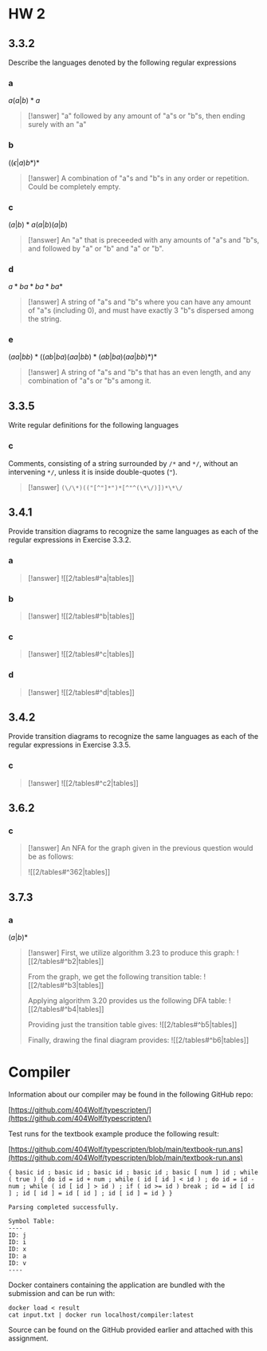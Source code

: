 # HW 2

## 3.3.2

Describe the languages denoted by the following regular expressions

### a

$a(a|b)*a$

> [!answer]
> "a" followed by any amount of "a"s or "b"s, then ending surely with an "a"

### b

$((\epsilon|a)b*)*$

> [!answer]
> A combination of "a"s and "b"s in any order or repetition. Could be completely empty.

### c

$(a|b)*a(a|b)(a|b)$

> [!answer]
> An "a" that is preceeded with any amounts of "a"s and "b"s, and followed by "a" or "b" and "a" or "b".

### d

$a*ba*ba*ba*$

> [!answer]
> A string of "a"s and "b"s where you can have any amount of "a"s (including 0), and must have exactly 3 "b"s dispersed among the string.

### e

$(aa|bb)*((ab|ba)(aa|bb)*(ab|ba)(aa|bb)*)*$

> [!answer]
> A string of "a"s and "b"s that has an even length, and any combination of "a"s or "b"s among it.

## 3.3.5

Write regular definitions for the following languages

### c

Comments, consisting of a string surrounded by `/*` and `*/`, without an intervening `*/`, unless it is inside double-quotes (`"`).

> [!answer]
> `(\/\*)(("[^"]*")*[^"^(\*\/)])*\*\/`

## 3.4.1

Provide transition diagrams to recognize the same languages as each of the regular expressions in Exercise 3.3.2.

### a

> [!answer]
> ![[2/tables#^a|tables]]

### b

> [!answer]
> ![[2/tables#^b|tables]]

### c

> [!answer]
> ![[2/tables#^c|tables]]

### d

> [!answer]
> ![[2/tables#^d|tables]]

## 3.4.2

Provide transition diagrams to recognize the same languages as each of the regular expressions in Exercise 3.3.5.

### c

> [!answer]
> ![[2/tables#^c2|tables]]

## 3.6.2

### c

> [!answer]
> An NFA for the graph given in the previous question would be as follows:
> 
> ![[2/tables#^362|tables]]

## 3.7.3

### a

$(a|b)*$

> [!answer]
> First, we utilize algorithm 3.23 to produce this graph:
> ![[2/tables#^b2|tables]]
> 
> From the graph, we get the following transition table:
> ![[2/tables#^b3|tables]]
> 
> Applying algorithm 3.20 provides us the following DFA table:
> ![[2/tables#^b4|tables]]
> 
> Providing just the transition table gives:
> ![[2/tables#^b5|tables]]
> 
> Finally, drawing the final diagram provides:
> ![[2/tables#^b6|tables]]

# Compiler

Information about our compiler may be found in the following GitHub repo:

[https://github.com/404Wolf/typescripten/](https://github.com/404Wolf/typescripten/)

Test runs for the textbook example produce the following result:

[https://github.com/404Wolf/typescripten/blob/main/textbook-run.ans](https://github.com/404Wolf/typescripten/blob/main/textbook-run.ans)

```
{ basic id ; basic id ; basic id ; basic id ; basic [ num ] id ; while ( true ) { do id = id + num ; while ( id [ id ] < id ) ; do id = id - num ; while ( id [ id ] > id ) ; if ( id >= id ) break ; id = id [ id ] ; id [ id ] = id [ id ] ; id [ id ] = id } }

Parsing completed successfully.

Symbol Table:
----
ID: j
ID: i
ID: x
ID: a
ID: v
----
```

Docker containers containing the application are bundled with the submission and can be run with:

```
docker load < result
cat input.txt | docker run localhost/compiler:latest
```

Source can be found on the GitHub provided earlier and attached with this assignment.
